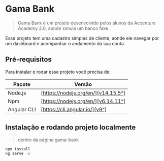 # Gama Bank

> Gama Bank é um projeto desenvolvido pelos alunos da Accenture Academy 2.0, aonde simula um banco fake.


Esse projeto tem uma cadastro simples de cliente, aonde ele navegar por um dashboard e acompanhar o andamento da sua conta.

<colocar img>

## Pré-requisitos

Para instalar e rodar esse projeto você precisa de:

| Pacote | Versão |
| ------ | ------ |
| Node.js | [https://nodejs.org/en/][v14.15.5^] |
| Npm | [https://nodejs.org/en/][v6.14.11^] |
| Angular CLI | [https://cli.angular.io/][v9^] |

## Instalação e rodando projeto localmente

> dentro da página gama-bank

```sh
npm install
ng serve -o
```

